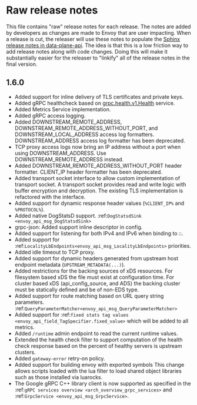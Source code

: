 # Raw release notes

This file contains "raw" release notes for each release. The notes are added by developers as changes
are made to Envoy that are user impacting. When a release is cut, the releaser will use these notes
to populate the [Sphinx release notes in data-plane-api](https://github.com/envoyproxy/data-plane-api/blob/master/docs/root/intro/version_history.rst).
The idea is that this is a low friction way to add release notes along with code changes. Doing this
will make it substantially easier for the releaser to "linkify" all of the release notes in the
final version.

## 1.6.0
* Added support for inline delivery of TLS certificates and private keys.
* Added gRPC healthcheck based on [grpc.health.v1.Health](https://github.com/grpc/grpc/blob/master/src/proto/grpc/health/v1/health.proto) service.
* Added Metrics Service implementation.
* Added gRPC access logging.
* Added DOWNSTREAM_REMOTE_ADDRESS, DOWNSTREAM_REMOTE_ADDRESS_WITHOUT_PORT, and
  DOWNSTREAM_LOCAL_ADDRESS access log formatters. DOWNSTREAM_ADDRESS access log formatter has been
  deprecated.
* TCP proxy access logs now bring an IP address without a port when using DOWNSTREAM_ADDRESS.
  Use DOWNSTREAM_REMOTE_ADDRESS instead.
* Added DOWNSTREAM_REMOTE_ADDRESS_WITHOUT_PORT header formatter. CLIENT_IP header formatter has been
  deprecated.
* Added transport socket interface to allow custom implementation of transport socket. A transport socket
  provides read and write logic with buffer encryption and decryption. The existing TLS implementation is
  refactored with the interface.
* Added support for dynamic response header values (`%CLIENT_IP%` and `%PROTOCOL%`).
* Added native DogStatsD support. :ref:`DogStatsdSink <envoy_api_msg_DogStatsdSink>`
* grpc-json: Added support inline descriptor in config.
* Added support for listening for both IPv4 and IPv6 when binding to ::.
* Added support for :ref:`LocalityLbEndpoints<envoy_api_msg_LocalityLbEndpoints>` priorities.
* Added idle timeout to TCP proxy.
* Added support for dynamic headers generated from upstream host endpoint metadata
  (`UPSTREAM_METADATA(...)`).
* Added restrictions for the backing sources of xDS resources. For filesystem based xDS the file
  must exist at configuration time. For cluster based xDS (api\_config\_source, and ADS) the backing
  cluster must be statically defined and be of non-EDS type.
* Added support for route matching based on URL query string parameters.
  :ref:`QueryParameterMatcher<envoy_api_msg_QueryParameterMatcher>`
* Added support for :ref:`fixed stats tag values
  <envoy_api_field_TagSpecifier.fixed_value>` which will be added to all metrics.
* Added `/runtime` admin endpoint to read the current runtime values.
* Extended the health check filter to support computation of the health check response
  based on the percent of healthy servers is upstream clusters.
* Added `gateway-error` retry-on policy.
* Added support for building envoy with exported symbols
  This change allows scripts loaded with the lua filter to load shared object libraries such as those installed via luarocks.
* The Google gRPC C++ library client is now supported as specified in the :ref:`gRPC services
  overview <arch_overview_grpc_services>` and :ref:`GrpcService <envoy_api_msg_GrpcService>`.
